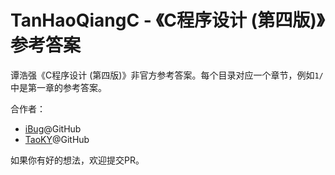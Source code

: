 # TanHaoQiangC - 《C程序设计 (第四版)》参考答案

谭浩强《C程序设计 (第四版)》非官方参考答案。每个目录对应一个章节，例如`1/`中是第一章的参考答案。

合作者：

- [iBug](https://github.com/iBug)@GitHub
- [TaoKY](https://github.com/taoky)@GitHub

如果你有好的想法，欢迎提交PR。

